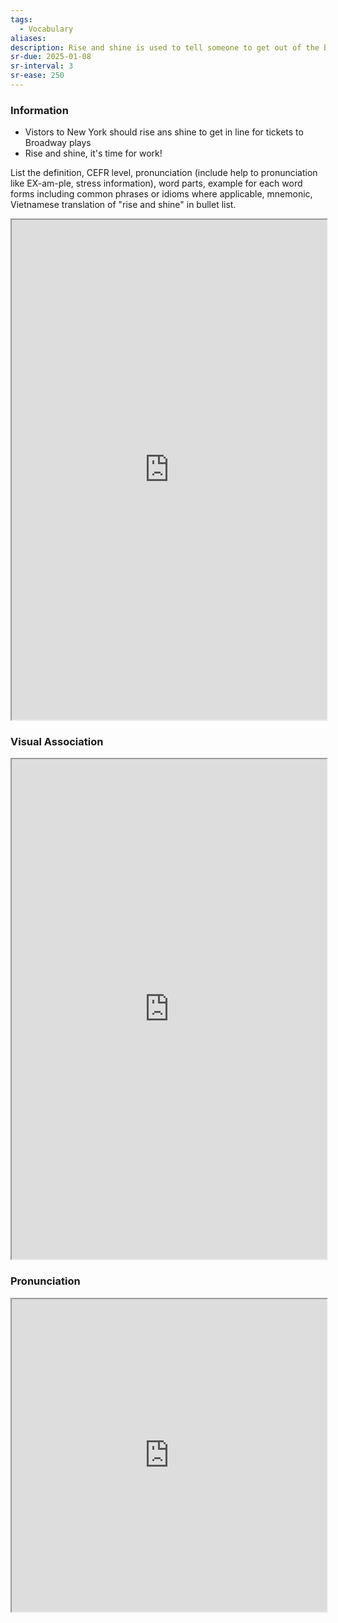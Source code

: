 ```yaml
---
tags:
  - Vocabulary
aliases: 
description: Rise and shine is used to tell someone to get out of the bed
sr-due: 2025-01-08
sr-interval: 3
sr-ease: 250
---
```

### Information

- Vistors to New York should rise ans shine to get in line for tickets to Broadway plays
- Rise and shine, it's time for work!

List the definition, CEFR level, pronunciation (include help to pronunciation like EX-am-ple, stress information), word parts, example for each word forms including common phrases or idioms where applicable, mnemonic, Vietnamese translation of "rise and shine" in bullet list.

<iframe
    height="800"
    width="100%"
    style="padding: 0; margin: 0;"
    src="https://www.perplexity.ai">
</iframe>

### Visual Association

<iframe
    height="800"
    width="100%"
    style="padding: 0; margin: 0;"
    src="https://www.google.com/search?tbm=isch&q=rise and shine">
</iframe>

### Pronunciation

<iframe
    height="500"
    width="100%"
    style="padding: 0; margin: 0;"
    src="https://www.google.com/search?q=how+to+pronounce+rise and shine&hl=en">
</iframe>